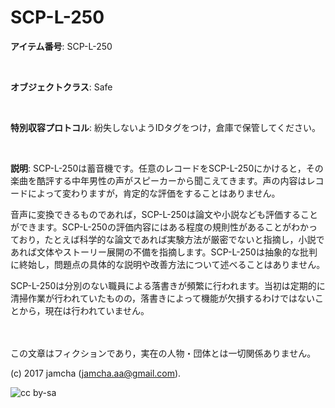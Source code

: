 # SCP-L-250

**アイテム番号**: SCP-L-250  

<br>  

**オブジェクトクラス**: Safe  

<br>  

**特別収容プロトコル**: 紛失しないようIDタグをつけ，倉庫で保管してください。  

<br>  

**説明**: SCP-L-250は蓄音機です。任意のレコードをSCP-L-250にかけると，その楽曲を酷評する中年男性の声がスピーカーから聞こえてきます。声の内容はレコードによって変わりますが，肯定的な評価をすることはありません。  

音声に変換できるものであれば，SCP-L-250は論文や小説なども評価することができます。SCP-L-250の評価内容にはある程度の規則性があることがわかっており，たとえば科学的な論文であれば実験方法が厳密でないと指摘し，小説であれば文体やストーリー展開の不備を指摘します。SCP-L-250は抽象的な批判に終始し，問題点の具体的な説明や改善方法について述べることはありません。  

SCP-L-250は分別のない職員による落書きが頻繁に行われます。当初は定期的に清掃作業が行われていたものの，落書きによって機能が欠損するわけではないことから，現在は行われていません。  

<br>  
<br>  
この文章はフィクションであり，実在の人物・団体とは一切関係ありません。  

(c) 2017 jamcha (jamcha.aa@gmail.com).  

![cc by-sa](https://i.creativecommons.org/l/by-sa/4.0/88x31.png)
